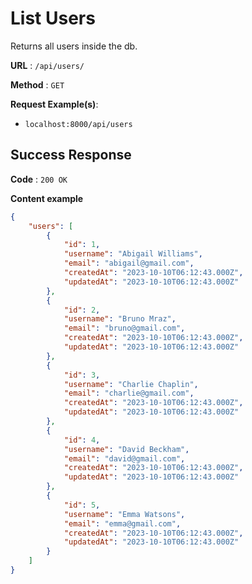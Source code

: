 # List Users

Returns all users inside the db. 

**URL** : `/api/users/`

**Method** : `GET`



**Request Example(s)**:

* `localhost:8000/api/users`


## Success Response

**Code** : `200 OK`

**Content example**

```json
{
    "users": [
        {
            "id": 1,
            "username": "Abigail Williams",
            "email": "abigail@gmail.com",
            "createdAt": "2023-10-10T06:12:43.000Z",
            "updatedAt": "2023-10-10T06:12:43.000Z"
        },
        {
            "id": 2,
            "username": "Bruno Mraz",
            "email": "bruno@gmail.com",
            "createdAt": "2023-10-10T06:12:43.000Z",
            "updatedAt": "2023-10-10T06:12:43.000Z"
        },
        {
            "id": 3,
            "username": "Charlie Chaplin",
            "email": "charlie@gmail.com",
            "createdAt": "2023-10-10T06:12:43.000Z",
            "updatedAt": "2023-10-10T06:12:43.000Z"
        },
        {
            "id": 4,
            "username": "David Beckham",
            "email": "david@gmail.com",
            "createdAt": "2023-10-10T06:12:43.000Z",
            "updatedAt": "2023-10-10T06:12:43.000Z"
        },
        {
            "id": 5,
            "username": "Emma Watsons",
            "email": "emma@gmail.com",
            "createdAt": "2023-10-10T06:12:43.000Z",
            "updatedAt": "2023-10-10T06:12:43.000Z"
        }
    ]
}
```

